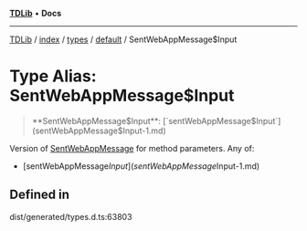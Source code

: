 [**TDLib**](../../../../../../README.md) • **Docs**

***

[TDLib](../../../../../../modules.md) / [index](../../../../../README.md) / [types](../../../README.md) / [default](../README.md) / SentWebAppMessage$Input

# Type Alias: SentWebAppMessage$Input

> **SentWebAppMessage$Input**: [`sentWebAppMessage$Input`](sentWebAppMessage$Input-1.md)

Version of [SentWebAppMessage](SentWebAppMessage.md) for method parameters.
Any of:
- [sentWebAppMessage$Input](sentWebAppMessage$Input-1.md)

## Defined in

dist/generated/types.d.ts:63803
